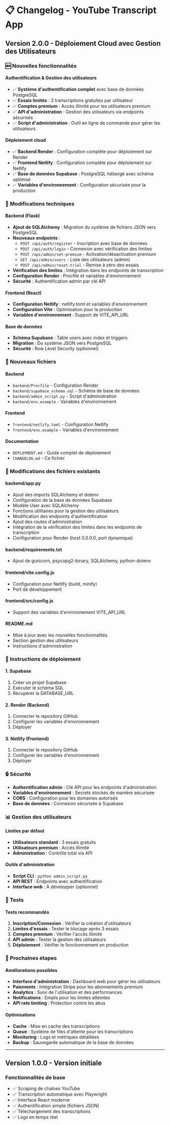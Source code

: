 # 📋 Changelog - YouTube Transcript App

## Version 2.0.0 - Déploiement Cloud avec Gestion des Utilisateurs

### 🆕 Nouvelles fonctionnalités

#### Authentification & Gestion des utilisateurs
- ✅ **Système d'authentification complet** avec base de données PostgreSQL
- ✅ **Essais limités** : 3 transcriptions gratuites par utilisateur
- ✅ **Comptes premium** : Accès illimité pour les utilisateurs premium
- ✅ **API d'administration** : Gestion des utilisateurs via endpoints sécurisés
- ✅ **Script d'administration** : Outil en ligne de commande pour gérer les utilisateurs

#### Déploiement cloud
- ✅ **Backend Render** : Configuration complète pour déploiement sur Render
- ✅ **Frontend Netlify** : Configuration complète pour déploiement sur Netlify
- ✅ **Base de données Supabase** : PostgreSQL hébergé avec schéma optimisé
- ✅ **Variables d'environnement** : Configuration sécurisée pour la production

### 🔧 Modifications techniques

#### Backend (Flask)
- **Ajout de SQLAlchemy** : Migration du système de fichiers JSON vers PostgreSQL
- **Nouveaux endpoints** :
  - `POST /api/auth/register` - Inscription avec base de données
  - `POST /api/auth/login` - Connexion avec vérification des limites
  - `POST /api/admin/set-premium` - Activation/désactivation premium
  - `GET /api/admin/users` - Liste des utilisateurs (admin)
  - `POST /api/admin/reset-trial` - Remise à zéro des essais
- **Vérification des limites** : Intégration dans les endpoints de transcription
- **Configuration Render** : Procfile et variables d'environnement
- **Sécurité** : Authentification admin par clé API

#### Frontend (React)
- **Configuration Netlify** : netlify.toml et variables d'environnement
- **Configuration Vite** : Optimisation pour la production
- **Variables d'environnement** : Support de VITE_API_URL

#### Base de données
- **Schéma Supabase** : Table users avec index et triggers
- **Migration** : Du système JSON vers PostgreSQL
- **Sécurité** : Row Level Security (optionnel)

### 📁 Nouveaux fichiers

#### Backend
- `backend/Procfile` - Configuration Render
- `backend/supabase_schema.sql` - Schéma de base de données
- `backend/admin_script.py` - Script d'administration
- `backend/env.example` - Variables d'environnement

#### Frontend
- `frontend/netlify.toml` - Configuration Netlify
- `frontend/env.example` - Variables d'environnement

#### Documentation
- `DEPLOYMENT.md` - Guide complet de déploiement
- `CHANGELOG.md` - Ce fichier

### 🔄 Modifications des fichiers existants

#### backend/app.py
- Ajout des imports SQLAlchemy et dotenv
- Configuration de la base de données Supabase
- Modèle User avec SQLAlchemy
- Fonctions utilitaires pour la gestion des utilisateurs
- Modification des endpoints d'authentification
- Ajout des routes d'administration
- Intégration de la vérification des limites dans les endpoints de transcription
- Configuration pour Render (host 0.0.0.0, port dynamique)

#### backend/requirements.txt
- Ajout de gunicorn, psycopg2-binary, SQLAlchemy, python-dotenv

#### frontend/vite.config.js
- Configuration pour Netlify (build, minify)
- Port de développement

#### frontend/src/config.js
- Support des variables d'environnement VITE_API_URL

#### README.md
- Mise à jour avec les nouvelles fonctionnalités
- Section gestion des utilisateurs
- Instructions d'administration

### 🚀 Instructions de déploiement

#### 1. Supabase
1. Créer un projet Supabase
2. Exécuter le schéma SQL
3. Récupérer la DATABASE_URL

#### 2. Render (Backend)
1. Connecter le repository GitHub
2. Configurer les variables d'environnement
3. Déployer

#### 3. Netlify (Frontend)
1. Connecter le repository GitHub
2. Configurer les variables d'environnement
3. Déployer

### 🔒 Sécurité

- **Authentification admin** : Clé API pour les endpoints d'administration
- **Variables d'environnement** : Secrets stockés de manière sécurisée
- **CORS** : Configuration pour les domaines autorisés
- **Base de données** : Connexion sécurisée à Supabase

### 📊 Gestion des utilisateurs

#### Limites par défaut
- **Utilisateurs standard** : 3 essais gratuits
- **Utilisateurs premium** : Accès illimité
- **Administration** : Contrôle total via API

#### Outils d'administration
- **Script CLI** : `python admin_script.py`
- **API REST** : Endpoints avec authentification
- **Interface web** : À développer (optionnel)

### 🧪 Tests

#### Tests recommandés
1. **Inscription/Connexion** : Vérifier la création d'utilisateurs
2. **Limites d'essais** : Tester le blocage après 3 essais
3. **Comptes premium** : Vérifier l'accès illimité
4. **API admin** : Tester la gestion des utilisateurs
5. **Déploiement** : Vérifier le fonctionnement en production

### 🔮 Prochaines étapes

#### Améliorations possibles
- **Interface d'administration** : Dashboard web pour gérer les utilisateurs
- **Paiements** : Intégration Stripe pour les abonnements premium
- **Analytics** : Suivi de l'utilisation et des performances
- **Notifications** : Emails pour les limites atteintes
- **API rate limiting** : Protection contre les abus

#### Optimisations
- **Cache** : Mise en cache des transcriptions
- **Queue** : Système de files d'attente pour les transcriptions
- **Monitoring** : Logs et métriques détaillées
- **Backup** : Sauvegarde automatique de la base de données

---

## Version 1.0.0 - Version initiale

### Fonctionnalités de base
- ✅ Scraping de chaînes YouTube
- ✅ Transcription automatique avec Playwright
- ✅ Interface React moderne
- ✅ Authentification simple (fichiers JSON)
- ✅ Téléchargement des transcriptions
- ✅ Logs en temps réel
